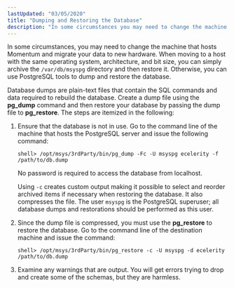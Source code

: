 ```yaml
---
lastUpdated: "03/05/2020"
title: "Dumping and Restoring the Database"
description: "In some circumstances you may need to change the machine that hosts Momentum and migrate your data to new hardware When moving to a host with the same operating system architecture and bit size you can simply archive the var db msyspg directory and then restore it Otherwise you can..."
---
```


In some circumstances, you may need to change the machine that hosts Momentum and migrate your data to new hardware. When moving to a host with the same operating system, architecture, and bit size, you can simply archive the `/var/db/msyspg` directory and then restore it. Otherwise, you can use PostgreSQL tools to dump and restore the database.

Database dumps are plain-text files that contain the SQL commands and data required to rebuild the database. Create a dump file using the **pg_dump** command and then restore your database by passing the dump file to **pg_restore**. The steps are itemized in the following:

1.  Ensure that the database is not in use. Go to the command line of the machine that hosts the PostgreSQL server and issue the following command:

    `shell> /opt/msys/3rdParty/bin/pg_dump -Fc -U msyspg ecelerity -f /path/to/db.dump`

    No password is required to access the database from localhost.

    Using `-c` creates custom output making it possible to select and reorder archived items if necessary when restoring the database. It also compresses the file. The user `msyspg` is the PostgreSQL superuser; all database dumps and restorations should be performed as this user.

2.  Since the dump file is compressed, you must use the **pg_restore** to restore the database. Go to the command line of the destination machine and issue the command:

    `shell> /opt/msys/3rdParty/bin/pg_restore -c -U msyspg -d ecelerity /path/to/db.dump`
3.  Examine any warnings that are output. You will get errors trying to drop and create some of the schemas, but they are harmless.